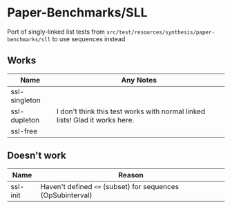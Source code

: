 # Paper-Benchmarks/SLL
Port of singly-linked list tests from
`src/test/resources/synthesis/paper-benchmarks/sll` to use sequences instead

## Works
| Name         | Any Notes                                              |
|--------------|--------------------------------------------------------|
|ssl-singleton |                                                        |
|ssl-dupleton  | I don't think this test works with normal linked lists! Glad it works here.|
|ssl-free      |                                                        |

## Doesn't work
| Name         | Reason                                      |
|--------------|---------------------------------------------|
| ssl-init     | Haven't defined `<=` (subset) for sequences (OpSubinterval) |